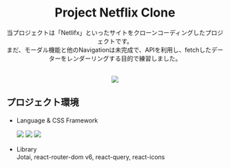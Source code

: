 <div align="center">
<h1>Project Netflix Clone</h1>
<p>
  当プロジェクトは「Netlifx」といったサイトをクローンコーディングしたプロジェクトです。<br>
  まだ、モーダル機能と他のNavigationは未完成で、APIを利用し、fetchしたデーターをレンダーリングする目的で練習しました。


</p>
<br>
<div align="center">
  <a href="https://hyonhyonkor.github.io/react-netfilx-clone/" style="text-decoration: none;">
   <img src="https://img.shields.io/badge/GitHub Pages-181717?style=for-the-badge&logo=GitHub&logoColor=white"/>
  </a>
</div>
</div>


## プロジェクト環境

  + Language & CSS Framework　<br>
  
    <img src="https://img.shields.io/badge/React-61DAFB?style=for-the-badge&logo=React&logoColor=white"/>
    <img src="https://img.shields.io/badge/TypeScript-3178C6?style=for-the-badge&logo=TypeScript&logoColor=white"/>
    <img src="https://img.shields.io/badge/styledcomponents-DB7093?style=for-the-badge&logo=styled-components&logoColor=white"/>
     

 + Library　<br>
   Jotai, react-router-dom v6, react-query, react-icons
